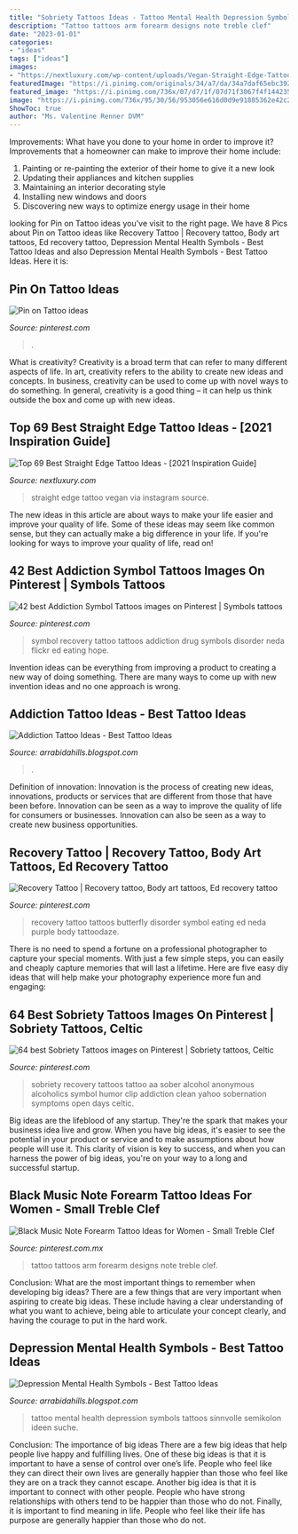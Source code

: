 ```yaml
---
title: "Sobriety Tattoos Ideas - Tattoo Mental Health Depression Symbols Tattoos Sinnvolle Semikolon Ideen Suche"
description: "Tattoo tattoos arm forearm designs note treble clef"
date: "2023-01-01"
categories:
- "ideas"
tags: ["ideas"]
images:
- "https://nextluxury.com/wp-content/uploads/Vegan-Straight-Edge-Tattoo-tanya_anti.jpg"
featuredImage: "https://i.pinimg.com/originals/34/a7/da/34a7daf65ebc3928e23cb8cd2582ef1e.jpg"
featured_image: "https://i.pinimg.com/736x/07/d7/1f/07d71f3067f4f14423521b7f87129975--f-tattoo-get-a-tattoo.jpg"
image: "https://i.pinimg.com/736x/95/30/56/953056e616d0d9e91885362e42c2cac2.jpg"
ShowToc: true
author: "Ms. Valentine Renner DVM"
---
```



Improvements: What have you done to your home in order to improve it?
Improvements that a homeowner can make to improve their home include: 
1. Painting or re-painting the exterior of their home to give it a new look 
2. Updating their appliances and kitchen supplies 
3. Maintaining an interior decorating style 
4. Installing new windows and doors 
5. Discovering new ways to optimize energy usage in their home 

	

		
looking for Pin on Tattoo ideas you've visit to the right page. We have 8 Pics about Pin on Tattoo ideas like Recovery Tattoo | Recovery tattoo, Body art tattoos, Ed recovery tattoo, Depression Mental Health Symbols - Best Tattoo Ideas and also Depression Mental Health Symbols - Best Tattoo Ideas. Here it is:
		
    
## Pin On Tattoo Ideas

<img loading=lazy src="https://i.pinimg.com/originals/19/86/3a/19863a0fe8af393fd3092bf606df2615.jpg" onerror="this.onerror=null;this.src='https://tse3.mm.bing.net/th?id=OIP.x3lggI5-YJ7OEoxGiII0yAHaJ3&amp;pid=15.1';" alt="Pin on Tattoo ideas">

_Source: pinterest.com_

>. 

	

What is creativity?
Creativity is a broad term that can refer to many different aspects of life. In art, creativity refers to the ability to create new ideas and concepts. In business, creativity can be used to come up with novel ways to do something. In general, creativity is a good thing – it can help us think outside the box and come up with new ideas.

    
## Top 69 Best Straight Edge Tattoo Ideas - [2021 Inspiration Guide]

<img loading=lazy src="https://nextluxury.com/wp-content/uploads/Vegan-Straight-Edge-Tattoo-tanya_anti.jpg" onerror="this.onerror=null;this.src='https://tse2.mm.bing.net/th?id=OIP.kjJtXOcjEE0Fj8-t9dIuNQHaHa&amp;pid=15.1';" alt="Top 69 Best Straight Edge Tattoo Ideas - [2021 Inspiration Guide]">

_Source: nextluxury.com_

>straight edge tattoo vegan via instagram source. 

	

The new ideas in this article are about ways to make your life easier and improve your quality of life. Some of these ideas may seem like common sense, but they can actually make a big difference in your life. If you're looking for ways to improve your quality of life, read on!

    
## 42 Best Addiction Symbol Tattoos Images On Pinterest | Symbols Tattoos

<img loading=lazy src="https://i.pinimg.com/736x/07/d7/1f/07d71f3067f4f14423521b7f87129975--f-tattoo-get-a-tattoo.jpg" onerror="this.onerror=null;this.src='https://tse2.mm.bing.net/th?id=OIP.urBMq-avyDZ_P3UxJr80yAHaFj&amp;pid=15.1';" alt="42 best Addiction Symbol Tattoos images on Pinterest | Symbols tattoos">

_Source: pinterest.com_

>symbol recovery tattoo tattoos addiction drug symbols disorder neda flickr ed eating hope. 

	

Invention ideas can be everything from improving a product to creating a new way of doing something. There are many ways to come up with new invention ideas and no one approach is wrong.

    
## Addiction Tattoo Ideas - Best Tattoo Ideas

<img loading=lazy src="https://i.pinimg.com/originals/34/a7/da/34a7daf65ebc3928e23cb8cd2582ef1e.jpg" onerror="this.onerror=null;this.src='https://tse1.mm.bing.net/th?id=OIP.qhI_Jkbopk7GKfU7wioIwQHaKE&amp;pid=15.1';" alt="Addiction Tattoo Ideas - Best Tattoo Ideas">

_Source: arrabidahills.blogspot.com_

>. 

	

Definition of innovation:
Innovation is the process of creating new ideas, innovations, products or services that are different from those that have been before. Innovation can be seen as a way to improve the quality of life for consumers or businesses. Innovation can also be seen as a way to create new business opportunities.

    
## Recovery Tattoo | Recovery Tattoo, Body Art Tattoos, Ed Recovery Tattoo

<img loading=lazy src="https://i.pinimg.com/originals/db/bf/a8/dbbfa8b785b66602399fdada6bb24219.jpg" onerror="this.onerror=null;this.src='https://tse3.mm.bing.net/th?id=OIP.ky_kpUHkN1HRH-rCEufItwHaHa&amp;pid=15.1';" alt="Recovery Tattoo | Recovery tattoo, Body art tattoos, Ed recovery tattoo">

_Source: pinterest.com_

>recovery tattoo tattoos butterfly disorder symbol eating ed neda purple body tattoodaze. 

	

There is no need to spend a fortune on a professional photographer to capture your special moments. With just a few simple steps, you can easily and cheaply capture memories that will last a lifetime. Here are five easy diy ideas that will help make your photography experience more fun and engaging:

    
## 64 Best Sobriety Tattoos Images On Pinterest | Sobriety Tattoos, Celtic

<img loading=lazy src="https://i.pinimg.com/736x/e6/a4/a5/e6a4a57487fded0c15eacd2434598e7e--dreamcatchers-recovery-humor.jpg" onerror="this.onerror=null;this.src='https://tse4.mm.bing.net/th?id=OIP.j93VUgYtUe_LcGB3ubf_UAHaHa&amp;pid=15.1';" alt="64 best Sobriety Tattoos images on Pinterest | Sobriety tattoos, Celtic">

_Source: pinterest.com_

>sobriety recovery tattoos tattoo aa sober alcohol anonymous alcoholics symbol humor clip addiction clean yahoo sobernation symptoms open days celtic. 

	

Big ideas are the lifeblood of any startup. They're the spark that makes your business idea live and grow. When you have big ideas, it's easier to see the potential in your product or service and to make assumptions about how people will use it. This clarity of vision is key to success, and when you can harness the power of big ideas, you're on your way to a long and successful startup.

    
## Black Music Note Forearm Tattoo Ideas For Women - Small Treble Clef

<img loading=lazy src="https://i.pinimg.com/736x/95/30/56/953056e616d0d9e91885362e42c2cac2.jpg" onerror="this.onerror=null;this.src='https://tse3.mm.bing.net/th?id=OIP.NaUz1bTvOLqPwAv2Gz2fvwHaMQ&amp;pid=15.1';" alt="Black Music Note Forearm Tattoo Ideas for Women - Small Treble Clef">

_Source: pinterest.com.mx_

>tattoo tattoos arm forearm designs note treble clef. 

	

Conclusion: What are the most important things to remember when developing big ideas?
There are a few things that are very important when aspiring to create big ideas. These include having a clear understanding of what you want to achieve, being able to articulate your concept clearly, and having the courage to put in the hard work.

    
## Depression Mental Health Symbols - Best Tattoo Ideas

<img loading=lazy src="https://i.pinimg.com/originals/72/78/92/727892b4b6fc66f3ef432edccc0a3ee9.jpg" onerror="this.onerror=null;this.src='https://tse3.mm.bing.net/th?id=OIP.0PtTP_QhoaDfnsIxWaREMAHaJ4&amp;pid=15.1';" alt="Depression Mental Health Symbols - Best Tattoo Ideas">

_Source: arrabidahills.blogspot.com_

>tattoo mental health depression symbols tattoos sinnvolle semikolon ideen suche. 

	

Conclusion: The importance of big ideas
There are a few big ideas that help people live happy and fulfilling lives. One of these big ideas is that it is important to have a sense of control over one’s life. People who feel like they can direct their own lives are generally happier than those who feel like they are on a track they cannot escape. Another big idea is that it is important to connect with other people. People who have strong relationships with others tend to be happier than those who do not. Finally, it is important to find meaning in life. People who feel like their life has purpose are generally happier than those who do not.

